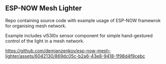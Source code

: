## ESP-NOW Mesh Lighter

Repo containing source code with example usage of ESP-NOW framewrok for organising mesh network. 

Example includes vl53l0x sensor component for simple hand-gestured control of the light in a mesh network. 

https://github.com/demianzenkov/esp-now-mesh-lighter/assets/6042130/869dc05c-b2a6-43e8-9418-1f98d4f9cebc

